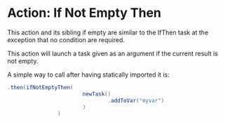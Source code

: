 # Action: If Not Empty Then

This action and its sibling if empty are similar to the IfThen task at the exception that no condition are required.

This action will launch a task given as an argument if the current result is not empty.

A simple way to call after having statically imported it is:

``` java
.then(ifNotEmptyThen(
                        newTask()
                                .addToVar("myvar")
                        )
                )
```